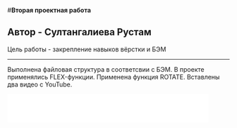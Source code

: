 #**Вторая проектная работа**
## Автор - Султангалиева Рустам
Цель работы - закрепление навыков вёрстки и БЭМ
____________

Выполнена файловая структура в соответсвии с БЭМ.
В проекте применялись FLEX-функции.
Применена функция ROTATE.
Вставлены два видео с YouTube.

![logo][def]

[def]: ./images/logo_place_footer.svg